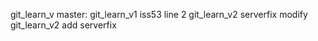 git_learn_v master: git_learn_v1 iss53 line 2 git_learn_v2 serverfix modify
git_learn_v2 add serverfix

 